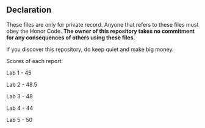 ## Declaration

These files are only for private record. Anyone that refers to these files must obey the Honor Code. **The owner of this repository takes no commitment for any consequences of others using these files.**

If you discover this repository, do keep quiet and make big money.

Scores of each report:

Lab 1 - 45

Lab 2 - 48.5

Lab 3 - 48

Lab 4 - 44

Lab 5 - 50